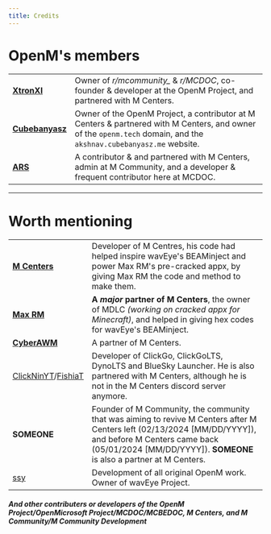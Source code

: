 ```yaml
---
title: Credits
---
```


# OpenM's members

<div>
<!--
<script>
window.onload = function() {
  var tbody = document.querySelector('#membersTable tbody');
  var rows = Array.prototype.slice.call(tbody.rows, 0);
-->
<!--
  rows = rows.sort(function(a, b) {
    return Math.random() > 0.5 ? 1 : -1;
  });
-->
<!--
  rows.forEach(function(row) {
    tbody.appendChild(row);
  });
};
</script>
-->

<table id="membersTable">
  <tr>
    <td><a href="https://github.com/XtronXI/"><strong>XtronXI</strong></a></td>
    <td>Owner of <em>r/mcommunity_</em> & <em>r/MCDOC</em>, co-founder & developer at the OpenM Project, and partnered with M Centers.</td>
  </tr>
  <tr>
    <td><a href="https://github.com/misike12/"><strong>Cubebanyasz</strong></a></td>
    <td>Owner of the OpenM Project, a contributor at M Centers & partnered with M Centers, and owner of the <code>openm.tech</code> domain, and the <code>akshnav.cubebanyasz.me</code> website.</td>
  </tr>
  <tr>
    <td><a href="https://github.com/arsfr/"><strong>ARS</strong></a></td>
    <td>A contributor & and partnered with M Centers, admin at M Community, and a developer & frequent contributor here at MCDOC.</td>
  </tr>
</table>

</div>

---

# Worth mentioning

<table>
  <tr>
    <td><a href="https://github.com/tinedpakgamer/"><strong>M Centers</strong></a></td>
    <td>Developer of M Centres, his code had helped inspire wavEye's BEAMinject and power Max RM's pre-cracked appx, by giving Max RM the code and method to make them.</td>
  </tr>
  <tr>
    <td><a href="https://github.com/Max-RM"><strong>Max RM</strong></a></td>
    <td><strong>A <em>major</em> partner of M Centers</strong>, the owner of MDLC <em>(working on cracked appx for Minecraft)</em>, and helped in giving hex codes for wavEye's BEAMinject.</td>
  </tr>
  <tr>
    <td><a href="https://github.com/QwertyTheCoder"><strong>CyberAWM</strong></a></td>
    <td>A partner of M Centers.</td>
  </tr>
  <tr>
    <td><a href="https://github.com/ClickNin/">ClickNinYT</a>/<a href="https://github.com/FishiaT">FishiaT</a></td>
    <td>Developer of ClickGo, ClickGoLTS, DynoLTS and BlueSky Launcher. He is also partnered with M Centers, although he is not in the M Centers discord server anymore.</td>
  </tr>
  <tr>
    <td><strong>SOMEONE</strong></td>
    <td>Founder of M Community, the community that was aiming to revive M Centers after M Centers left (02/13/2024 [MM/DD/YYYY]), and before M Centers came back (05/01/2024 [MM/DD/YYYY]). <strong>SOMEONE</strong> is also a partner at M Centers.</td>
  </tr>
  <tr>
    <td><a href="https://github.com/soyeonswife63/">ssy</a></td>
    <td>Development of all original OpenM work. Owner of wavEye Project.</td>
  </tr>
</table>

#### *And other contributers or developers of the OpenM Project/OpenMicrosoft Project/MCDOC/MCBEDOC, M Centers, and M Community/M Community Development*
